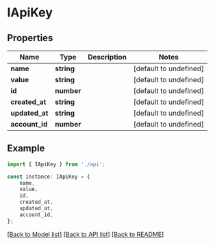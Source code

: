 # IApiKey


## Properties

Name | Type | Description | Notes
------------ | ------------- | ------------- | -------------
**name** | **string** |  | [default to undefined]
**value** | **string** |  | [default to undefined]
**id** | **number** |  | [default to undefined]
**created_at** | **string** |  | [default to undefined]
**updated_at** | **string** |  | [default to undefined]
**account_id** | **number** |  | [default to undefined]

## Example

```typescript
import { IApiKey } from './api';

const instance: IApiKey = {
    name,
    value,
    id,
    created_at,
    updated_at,
    account_id,
};
```

[[Back to Model list]](../README.md#documentation-for-models) [[Back to API list]](../README.md#documentation-for-api-endpoints) [[Back to README]](../README.md)
